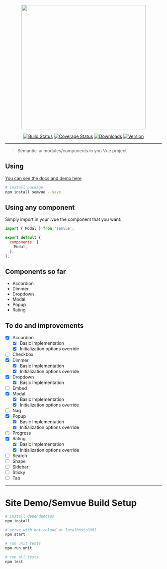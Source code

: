 <p align="center"><a href="https://guilhermewaess.github.io/SemVue" target="_blank"><img width="400"src="https://guilhermewaess.github.io/SemVue/static/img/logo.412b713.png"></a></p>

<p align="center">
  <a href="https://circleci.com/gh/guilhermewaess/SemVue/tree/master"><img src="https://img.shields.io/circleci/project/guilhermewaess/SemVue/master.svg" alt="Build Status"></a>
  <a href="https://codecov.io/github/guilhermewaess/SemVue?branch=master"><img src="https://img.shields.io/codecov/c/github/guilhermewaess/SemVue/master.svg" alt="Coverage Status"></a>
  <a href="https://www.npmjs.com/package/semvue"><img src="https://img.shields.io/npm/dm/semvue.svg" alt="Downloads"></a>
  <a href="https://www.npmjs.com/package/semvue"><img src="https://img.shields.io/npm/v/semvue.svg" alt="Version"></a>
</p>


----------

> Semantic-ui modules/components in you Vue project

## Using

[You can see the docs and demo here](https://guilhermewaess.github.io/SemVue)

``` bash
# install package
npm install semvue --save
```

## Using any component

Simply import in your .vue the component that you want:
``` javascript
import { Modal } from 'semvue';

export default {
  components: {
    Modal,
  },
};
```

## Components so far

 - Accordion
 - Dimmer
 - Dropdown
 - Modal
 - Popup
 - Rating

## To do and improvements
- [x] Accordion
  - [x] Basic Implementation
  - [x] Initialization options override 
- [ ] Checkbox
- [x] Dimmer
  - [x] Basic Implementation
  - [x] Initialization options override 
- [x] Dropdown
  - [x] Basic Implementation
- [ ] Embed
- [x] Modal
  - [x] Basic Implementation
  - [x] Initialization options override 
 - [ ] Nag
 - [x] Popup
   - [x] Basic Implementation
   - [x] Initialization options override 
 - [ ] Progress
 - [x] Rating
   - [x] Basic Implementation
   - [x] Initialization options override 
 - [ ] Search
 - [ ] Shape
 - [ ] Sidebar
 - [ ] Sticky
 - [ ] Tab
------

# Site Demo/Semvue Build Setup

``` bash
# install dependencies
npm install

# serve with hot reload at localhost:8081
npm start

# run unit tests
npm run unit

# run all tests
npm test
```
